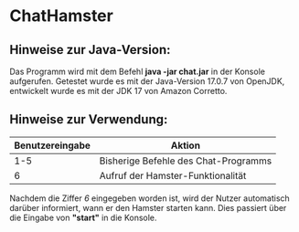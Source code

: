 # ChatHamster
## Hinweise zur Java-Version:
Das Programm wird mit dem Befehl **java -jar chat.jar** in der Konsole aufgerufen. Getestet wurde es mit
der Java-Version 17.0.7 von OpenJDK, entwickelt wurde es mit der JDK 17 von Amazon Corretto.

## Hinweise zur Verwendung:
|Benutzereingabe|Aktion|
|-|-|
|1-5|Bisherige Befehle des Chat-Programms|
|6|Aufruf der Hamster-Funktionalität|

Nachdem die Ziffer *6* eingegeben worden ist, wird der Nutzer automatisch darüber informiert, wann er den Hamster starten kann.
Dies passiert über die Eingabe von **"start"** in die Konsole.
